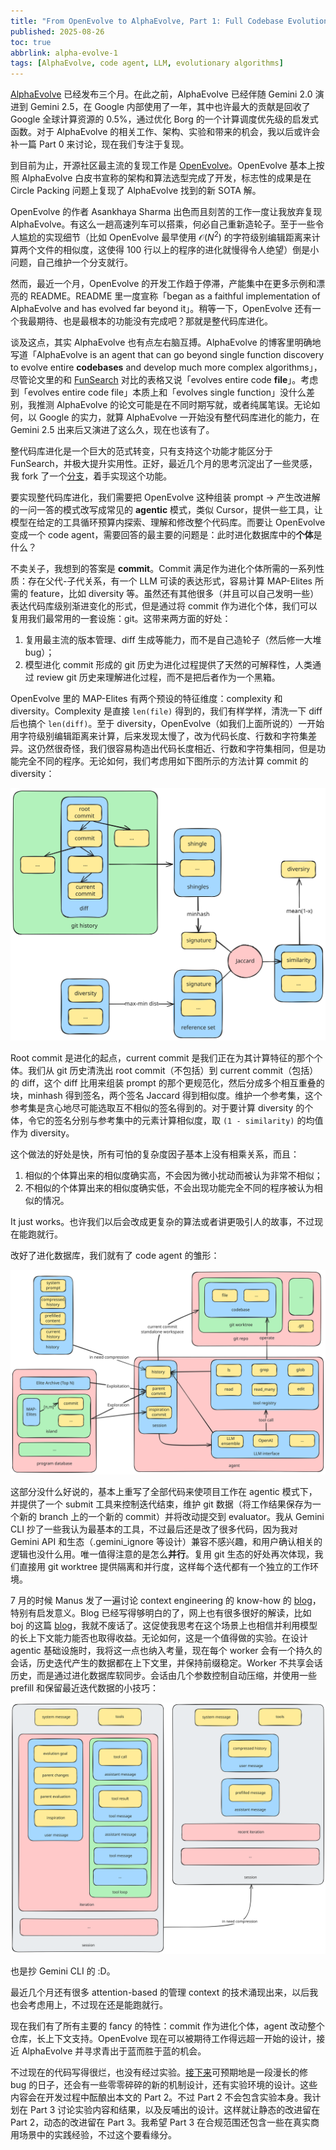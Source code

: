 ```yaml
---
title: "From OpenEvolve to AlphaEvolve, Part 1: Full Codebase Evolution"
published: 2025-08-26
toc: true
abbrlink: alpha-evolve-1
tags: [AlphaEvolve, code agent, LLM, evolutionary algorithms]
---
```


[AlphaEvolve](https://deepmind.google/discover/blog/alphaevolve-a-gemini-powered-coding-agent-for-designing-advanced-algorithms/) 已经发布三个月。在此之前，AlphaEvolve 已经伴随 Gemini 2.0 演进到 Gemini 2.5，在 Google 内部使用了一年，其中也许最大的贡献是回收了 Google 全球计算资源的 0.5%，通过优化 Borg 的一个计算调度优先级的启发式函数。对于 AlphaEvolve 的相关工作、架构、实验和带来的机会，我以后或许会补一篇 Part 0 来讨论，现在我们专注于复现。

到目前为止，开源社区最主流的复现工作是 [OpenEvolve](https://github.com/codelion/openevolve)。OpenEvolve 基本上按照 AlphaEvolve 白皮书宣称的架构和算法选型完成了开发，标志性的成果是在 Circle Packing 问题上复现了 AlphaEvolve 找到的新 SOTA 解。

OpenEvolve 的作者 Asankhaya Sharma 出色而且刻苦的工作一度让我放弃复现 AlphaEvolve。有这么一趟高速列车可以搭乘，何必自己重新造轮子。至于一些令人尴尬的实现细节（比如 OpenEvolve 最早使用 $\mathcal{O}(N^2)$ 的字符级别编辑距离来计算两个文件的相似度，这使得 100 行以上的程序的进化就慢得令人绝望）倒是小问题，自己维护一个分支就行。

然而，最近一个月，OpenEvolve 的开发工作趋于停滞，产能集中在更多示例和漂亮的 README。README 里一度宣称「began as a faithful implementation of AlphaEvolve and has evolved far beyond it」。稍等一下，OpenEvolve 还有一个我最期待、也是最根本的功能没有完成吧？那就是整代码库进化。

谈及这点，其实 AlphaEvolve 也有点左右脑互搏。AlphaEvolve 的博客里明确地写道「AlphaEvolve is an agent that can go beyond single function discovery to evolve entire **codebases** and develop much more complex algorithms」，尽管论文里的和 [FunSearch](https://deepmind.google/discover/blog/funsearch-making-new-discoveries-in-mathematical-sciences-using-large-language-models/) 对比的表格又说「evolves entire code **file**」。考虑到「evolves entire code file」本质上和「evolves single function」没什么差别，我推测 AlphaEvolve 的论文可能是在不同时期写就，或者纯属笔误。无论如何，以 Google 的实力，就算 AlphaEvolve 一开始没有整代码库进化的能力，在 Gemini 2.5 出来后又演进了这么久，现在也该有了。

整代码库进化是一个巨大的范式转变，只有支持这个功能才能区分于 FunSearch，并极大提升实用性。正好，最近几个月的思考沉淀出了一些灵感，我 fork 了一个[分支](https://github.com/NeapolitanIcecream/openevolve/tree/Sol)，着手实现这个功能。

要实现整代码库进化，我们需要把 OpenEvolve 这种组装 prompt -> 产生改进解的一问一答的模式改写成常见的 **agentic** 模式，类似 Cursor，提供一些工具，让模型在给定的工具循环预算内探索、理解和修改整个代码库。而要让 OpenEvolve 变成一个 code agent，需要回答的最主要的问题是：此时进化数据库中的**个体**是什么？

不卖关子，我想到的答案是 **commit**。Commit 满足作为进化个体所需的一系列性质：存在父代-子代关系，有一个 LLM 可读的表达形式，容易计算 MAP-Elites 所需的 feature，比如 diversity 等。虽然还有其他很多（并且可以自己发明一些）表达代码库级别渐进变化的形式，但是通过将 commit 作为进化个体，我们可以复用我们最常用的一套设施：git。这带来两方面的好处：

1. 复用最主流的版本管理、diff 生成等能力，而不是自己造轮子（然后修一大堆 bug）；
2. 模型进化 commit 形成的 git 历史为进化过程提供了天然的可解释性，人类通过 review git 历史来理解进化过程，而不是把后者作为一个黑箱。

OpenEvolve 里的 MAP-Elites 有两个预设的特征维度：complexity 和 diversity。Complexity 是直接 `len(file)` 得到的，我们有样学样，清洗一下 diff 后也搞个 `len(diff)`。至于 diversity，OpenEvolve（如我们上面所说的）一开始用字符级别编辑距离来计算，后来发现太慢了，改为代码长度、行数和字符集差异。这仍然很奇怪，我们很容易构造出代码长度相近、行数和字符集相同，但是功能完全不同的程序。无论如何，我们考虑用如下图所示的方法计算 commit 的 diversity：

![](./_images/alpha-evolve/openevolve-codebase-git.svg)

Root commit 是进化的起点，current commit 是我们正在为其计算特征的那个个体。我们从 git 历史清洗出 root commit（不包括）到 current commit（包括）的 diff，这个 diff 比用来组装 prompt 的那个更规范化，然后分成多个相互重叠的块，minhash 得到签名，两个签名 Jaccard 得到相似度。维护一个参考集，这个参考集是贪心地尽可能选取互不相似的签名得到的。对于要计算 diversity 的个体，令它的签名分别与参考集中的元素计算相似度，取 `(1 - similarity)` 的均值作为 diversity。

这个做法的好处是快，所有可怕的复杂度因子基本上没有相乘关系，而且：

1. 相似的个体算出来的相似度确实高，不会因为微小扰动而被认为非常不相似；
2. 不相似的个体算出来的相似度确实低，不会出现功能完全不同的程序被认为相似的情况。

It just works。也许我们以后会改成更复杂的算法或者讲更吸引人的故事，不过现在能跑就行。

改好了进化数据库，我们就有了 code agent 的雏形：

![](./_images/alpha-evolve/openevolve-codebase-agent.svg)

这部分没什么好说的，基本上重写了全部代码来使项目工作在 agentic 模式下，并提供了一个 submit 工具来控制迭代结束，维护 git 数据（将工作结果保存为一个新的 branch 上的一个新的 commit）并将改动提交到 evaluator。我从 Gemini CLI 抄了一些我认为最基本的工具，不过最后还是改了很多代码，因为我对 Gemini API 和生态（.gemini_ignore 等设计）兼容不感兴趣，和用户确认相关的逻辑也没什么用。唯一值得注意的是怎么**并行**。复用 git 生态的好处再次体现，我们直接用 git worktree 提供隔离和并行度，这样每个迭代都有一个独立的工作环境。

7 月的时候 Manus 发了一遍讨论 context engineering 的 know-how 的 [blog](https://manus.im/blog/Context-Engineering-for-AI-Agents-Lessons-from-Building-Manus)，特别有启发意义。Blog 已经写得够明白的了，网上也有很多很好的解读，比如 boj 的这篇 [blog](https://01.me/2025/07/context-engineering/)，我就不废话了。这促使我思考在这个场景上也相信并利用模型的长上下文能力能否也取得收益。无论如何，这是一个值得做的实验。在设计 agentic 基础设施时，我将这一点也纳入考量，现在每个 worker 会有一个持久的会话，历史迭代产生的数据都在上下文里，并保持前缀稳定。Worker 不共享会话历史，而是通过进化数据库软同步。会话由几个参数控制自动压缩，并使用一些 prefill 和保留最近迭代数据的小技巧：

![](./_images/alpha-evolve/openevolve-codebase-longcontext.svg)

也是抄 Gemini CLI 的 :D。

最近几个月还有很多 attention-based 的管理 context 的技术涌现出来，以后我也会考虑用上，不过现在还是能跑就行。

现在我们有了所有主要的 fancy 的特性：commit 作为进化个体，agent 改动整个仓库，长上下文支持。OpenEvolve 现在可以被期待工作得远超一开始的设计，接近 AlphaEvolve 并寻求青出于蓝而胜于蓝的机会。

不过现在的代码写得很烂，也没有经过实验。[接下来](https://github.com/NeapolitanIcecream/openevolve/tree/Merc)可预期地是一段漫长的修 bug 的日子，还会有一些零零碎碎的新的机制设计，还有实验环境的设计。这些内容会在开发过程中酝酿出本文的 Part 2。不过 Part 2 不会包含实验本身。我计划在 Part 3 讨论实验内容和结果，以及反哺出的设计。这样就让静态的改进留在 Part 2，动态的改进留在 Part 3。我希望 Part 3 在合规范围还包含一些在真实商用场景中的实践经验，不过这个要看缘分。
